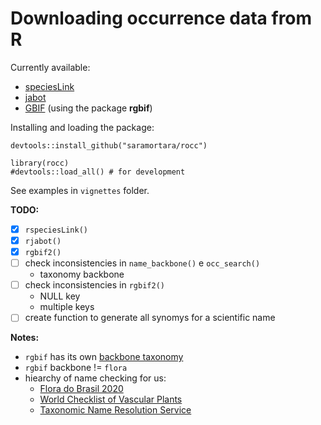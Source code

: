 # Downloading occurrence data from R

Currently available:

- [speciesLink](http://www.splink.org.br/)
- [jabot](http://jabot.jbrj.gov.br/v3/consulta.php)
- [GBIF](https://www.gbif.org/) (using the package **rgbif**)

Installing and loading the package:

`devtools::install_github("saramortara/rocc")`

```{r setup}
library(rocc)
#devtools::load_all() # for development
```

See examples in `vignettes` folder. 

**TODO:**

- [x] `rspeciesLink()`
- [x] `rjabot()`
- [x] `rgbif2()`
- [ ] check inconsistencies in `name_backbone()` e `occ_search()`
  - taxonomy backbone
- [ ] check inconsistencies in `rgbif2()`
  - NULL key
  - multiple keys
- [ ] create function to generate all synomys for a scientific name

**Notes:**

- `rgbif` has its own [backbone taxonomy](https://www.gbif.org/dataset/d7dddbf4-2cf0-4f39-9b2a-bb099caae36c)
- `rgbif` backbone != `flora`
- hiearchy of name checking for us:
  - [Flora do Brasil 2020](http://floradobrasil.jbrj.gov.br/reflora/listaBrasil/ConsultaPublicaUC/ResultadoDaConsultaNovaConsulta.do#CondicaoTaxonCP)
  - [World Checklist of Vascular Plants](https://wcvp.science.kew.org/)
  - [Taxonomic Name Resolution Service](http://tnrs.iplantcollaborative.org/)
